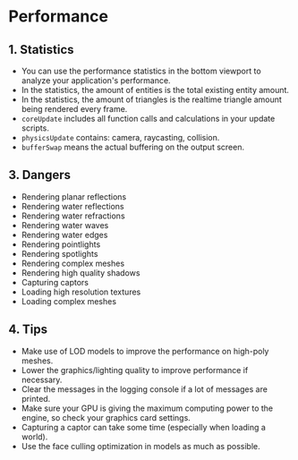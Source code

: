 # Performance

## 1. Statistics

- You can use the performance statistics in the bottom viewport to analyze your application's performance.
- In the statistics, the amount of entities is the total existing entity amount.
- In the statistics, the amount of triangles is the realtime triangle amount being rendered every frame.
- `coreUpdate` includes all function calls and calculations in your update scripts.
- `physicsUpdate` contains: camera, raycasting, collision.
- `bufferSwap` means the actual buffering on the output screen.

## 3. Dangers

- Rendering planar reflections
- Rendering water reflections
- Rendering water refractions
- Rendering water waves
- Rendering water edges
- Rendering pointlights
- Rendering spotlights
- Rendering complex meshes
- Rendering high quality shadows
- Capturing captors
- Loading high resolution textures
- Loading complex meshes

## 4. Tips

- Make use of LOD models to improve the performance on high-poly meshes.
- Lower the graphics/lighting quality to improve performance if necessary.
- Clear the messages in the logging console if a lot of messages are printed.
- Make sure your GPU is giving the maximum computing power to the engine, so check your graphics card settings.
- Capturing a captor can take some time (especially when loading a world).
- Use the face culling optimization in models as much as possible.
